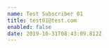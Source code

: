 ```yaml
---
name: Test Subscriber 01
title: test01@test.com
enabled: false
date: 2019-10-31T08:43:09.812Z
---
```


